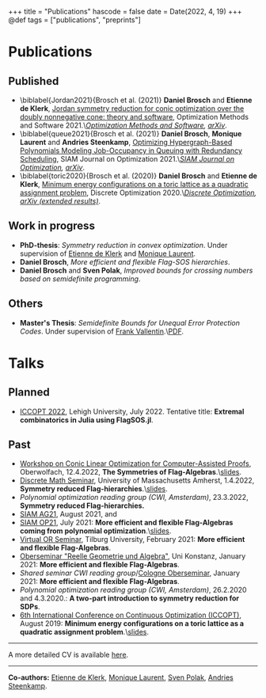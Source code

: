 +++
title = "Publications"
hascode = false
date = Date(2022, 4, 19)
+++
@def tags = ["publications", "preprints"]

# Publications
## Published
* \biblabel{Jordan2021}{Brosch et al. (2021)} **Daniel Brosch** and **Etienne de Klerk**, [Jordan symmetry reduction for conic optimization over the doubly nonnegative cone: theory and software](https://doi.org/10.1080/10556788.2021.2022146), Optimization Methods and Software 2021.\\*[Optimization Methods and Software](https://doi.org/10.1080/10556788.2021.2022146), [arXiv](https://arxiv.org/abs/2001.11348)*.
* \biblabel{queue2021}{Brosch et al. (2021)} **Daniel Brosch**, **Monique Laurent** and **Andries Steenkamp**, [Optimizing Hypergraph-Based Polynomials Modeling Job-Occupancy in Queuing with Redundancy Scheduling](https://doi.org/10.1137/20M1369592), SIAM Journal on Optimization 2021.\\*[SIAM Journal on Optimization](https://doi.org/10.1137/20M1369592), [arXiv](https://arxiv.org/abs/2009.04510)*.
* \biblabel{toric2020}{Brosch et al. (2020)} **Daniel Brosch** and **Etienne de Klerk**, [Minimum energy configurations on a toric lattice as a quadratic assignment problem](https://doi.org/10.1016/j.disopt.2020.100612), Discrete Optimization 2020.\\*[Discrete Optimization](https://doi.org/10.1016/j.disopt.2020.100612), [arXiv (extended results)](https://arxiv.org/abs/1908.00872)*.

<!-- ## Preprints -->

## Work in progress
* **PhD-thesis**: *Symmetry reduction in convex optimization*. Under supervision of [Etienne de Klerk](https://sites.google.com/site/homepageetiennedeklerk/) and [Monique Laurent](https://homepages.cwi.nl/~monique/).
* **Daniel Brosch**, *More efficient and flexible Flag-SOS hierarchies*.
* **Daniel Brosch** and **Sven Polak**, *Improved bounds for crossing numbers based on semidefinite programming*.

## Others
* **Master's Thesis**: *Semidefinite Bounds for Unequal Error Protection Codes*. Under supervision of [Frank Vallentin](https://www.mi.uni-koeln.de/opt/frank-vallentin/).\\[PDF](/assets/pdfs/MastersThesis.pdf).

# Talks
## Planned
* [ICCOPT 2022](https://iccopt2022.lehigh.edu/), Lehigh University, July 2022. Tentative title: **Extremal combinatorics in Julia using FlagSOS.jl**.
## Past
* [Workshop on Conic Linear Optimization for Computer-Assisted Proofs](https://www.mfo.de/occasion/2215b/www_view), Oberwolfach, 12.4.2022, **The Symmetries of Flag-Algebras**.\\[slides](https://slides.danielbrosch.com/FlagSymmetriesShort/).
* [Discrete Math Seminar](https://www.math.umass.edu/seminars/discrete-math-seminar), University of Massachusetts Amherst, 1.4.2022, **Symmetry reduced Flag-hierarchies**.\\[slides](https://slides.danielbrosch.com/FlagSymmetries/).
* *Polynomial optimization reading group (CWI, Amsterdam)*, 23.3.2022, **Symmetry reduced Flag-hierarchies.**
* [SIAM AG21](https://www.siam.org/conferences/cm/conference/ag21), August 2021, and 
* [SIAM OP21](https://www.siam.org/conferences/cm/conference/op21), July 2021: **More efficient and flexible Flag-Algebras coming from polynomial optimization**.\\[slides](/assets/slides/FlagTalkAG21.pdf).
* [Virtual OR Seminar](http://www.tilburguniversity.edu/about/schools/economics-and-management/news/events/seminars/or.htm), Tilburg University, February 2021: **More efficient and flexible Flag-Algebras**.
* [Oberseminar "Reelle Geometrie und Algebra"](https://www.mathematik.uni-konstanz.de/rag/oberseminare/aktuelle-termine/), Uni Konstanz, January 2021: **More efficient and flexible Flag-Algebras**.
* *Shared seminar CWI reading group*/[Cologne Oberseminar](https://www.mi.uni-koeln.de/opt/veranstaltungen/oberseminar/), January 2021: **More efficient and flexible Flag-Algebras**.
* *Polynomial optimization reading group (CWI, Amsterdam)*, 26.2.2020 and 4.3.2020.: **A two-part introduction to symmetry reduction for SDPs**.
* [6th International Conference on Continuous Optimization (ICCOPT)](https://iccopt2019.berlin/), August 2019: **Minimum energy configurations on a toric lattice as a quadratic assignment problem**.\\[slides](/assets/slides/EnergyTalk.pdf).

---

A more detailed CV is available [here](/assets/pdfs/CV.pdf).

---

**Co-authors:** [Etienne de Klerk](https://sites.google.com/site/homepageetiennedeklerk/), [Monique Laurent](https://homepages.cwi.nl/~monique/), [Sven Polak](https://sites.google.com/site/svenpolak/), [Andries Steenkamp](https://themathmerc.com/).
